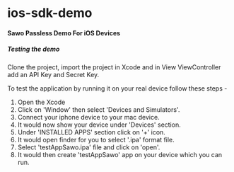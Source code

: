 # ios-sdk-demo

#### Sawo Passless Demo For iOS Devices

##### Testing the demo

Clone the project, import the project in Xcode and in View ViewController add an API Key and Secret Key.

To test the application by running it on your real device follow these steps -
1. Open the Xcode 
2. Click on 'Window' then select 'Devices and Simulators'.
3. Connect your iphone device to your mac device.
4. It would now show your device under 'Devices' section.
5. Under 'INSTALLED APPS' section click on '+' icon.
6. It would open finder for you to select '.ipa' format file.
7. Select 'testAppSawo.ipa' file and click on 'open'.
8. It would then create 'testAppSawo' app on your device which you can run.
